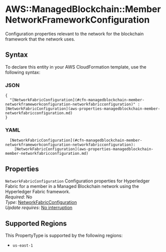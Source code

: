 # AWS::ManagedBlockchain::Member NetworkFrameworkConfiguration<a name="aws-properties-managedblockchain-member-networkframeworkconfiguration"></a>

 Configuration properties relevant to the network for the blockchain framework that the network uses\. 

## Syntax<a name="aws-properties-managedblockchain-member-networkframeworkconfiguration-syntax"></a>

To declare this entity in your AWS CloudFormation template, use the following syntax:

### JSON<a name="aws-properties-managedblockchain-member-networkframeworkconfiguration-syntax.json"></a>

```
{
  "[NetworkFabricConfiguration](#cfn-managedblockchain-member-networkframeworkconfiguration-networkfabricconfiguration)" : [NetworkFabricConfiguration](aws-properties-managedblockchain-member-networkfabricconfiguration.md)
}
```

### YAML<a name="aws-properties-managedblockchain-member-networkframeworkconfiguration-syntax.yaml"></a>

```
  [NetworkFabricConfiguration](#cfn-managedblockchain-member-networkframeworkconfiguration-networkfabricconfiguration): 
    [NetworkFabricConfiguration](aws-properties-managedblockchain-member-networkfabricconfiguration.md)
```

## Properties<a name="aws-properties-managedblockchain-member-networkframeworkconfiguration-properties"></a>

`NetworkFabricConfiguration`  <a name="cfn-managedblockchain-member-networkframeworkconfiguration-networkfabricconfiguration"></a>
Configuration properties for Hyperledger Fabric for a member in a Managed Blockchain network using the Hyperledger Fabric framework\.  
*Required*: No  
*Type*: [NetworkFabricConfiguration](aws-properties-managedblockchain-member-networkfabricconfiguration.md)  
*Update requires*: [No interruption](https://docs.aws.amazon.com/AWSCloudFormation/latest/UserGuide/using-cfn-updating-stacks-update-behaviors.html#update-no-interrupt)

## Supported Regions

This PropertyType is supported by the following regions:

- `us-east-1`
